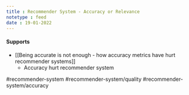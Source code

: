 ```yaml
---
title : Recommender System - Accuracy or Relevance
notetype : feed
date : 19-01-2022
---
```



#### Supports

- [[Being accurate is not enough - how accuracy metrics have hurt recommender systems]]
	- Accuracy hurt recommender system
	

#recommender-system #recommender-system/quality  #recommender-system/accuracy